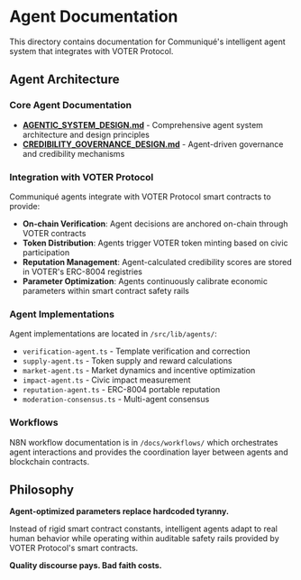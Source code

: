 # Agent Documentation

This directory contains documentation for Communiqué's intelligent agent system that integrates with VOTER Protocol.

## Agent Architecture

### Core Agent Documentation

- **[AGENTIC_SYSTEM_DESIGN.md](./AGENTIC_SYSTEM_DESIGN.md)** - Comprehensive agent system architecture and design principles
- **[CREDIBILITY_GOVERNANCE_DESIGN.md](./CREDIBILITY_GOVERNANCE_DESIGN.md)** - Agent-driven governance and credibility mechanisms

### Integration with VOTER Protocol

Communiqué agents integrate with VOTER Protocol smart contracts to provide:

- **On-chain Verification**: Agent decisions are anchored on-chain through VOTER contracts
- **Token Distribution**: Agents trigger VOTER token minting based on civic participation
- **Reputation Management**: Agent-calculated credibility scores are stored in VOTER's ERC-8004 registries
- **Parameter Optimization**: Agents continuously calibrate economic parameters within smart contract safety rails

### Agent Implementations

Agent implementations are located in `/src/lib/agents/`:

- `verification-agent.ts` - Template verification and correction
- `supply-agent.ts` - Token supply and reward calculations  
- `market-agent.ts` - Market dynamics and incentive optimization
- `impact-agent.ts` - Civic impact measurement
- `reputation-agent.ts` - ERC-8004 portable reputation
- `moderation-consensus.ts` - Multi-agent consensus

### Workflows

N8N workflow documentation is in `/docs/workflows/` which orchestrates agent interactions and provides the coordination layer between agents and blockchain contracts.

## Philosophy

**Agent-optimized parameters replace hardcoded tyranny.**

Instead of rigid smart contract constants, intelligent agents adapt to real human behavior while operating within auditable safety rails provided by VOTER Protocol's smart contracts.

**Quality discourse pays. Bad faith costs.**